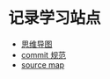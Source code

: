 # 记录学习站点

- [思维导图](https://blog.coding.net/blog/coding-mindmap)
- [commit 规范](https://blog.coding.net/blog/commit_message_change_log)
- [source map](http://www.ruanyifeng.com/blog/2013/01/javascript_source_map.html)

